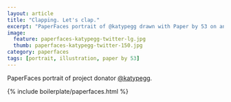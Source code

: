 ```yaml
---
layout: article
title: "Clapping. Let's clap."
excerpt: "PaperFaces portrait of @katypegg drawn with Paper by 53 on an iPad."
image: 
  feature: paperfaces-katypegg-twitter-lg.jpg
  thumb: paperfaces-katypegg-twitter-150.jpg
category: paperfaces
tags: [portrait, illustration, paper by 53]
---
```


PaperFaces portrait of project donator [@katypegg](http://twitter.com/katypegg).

{% include boilerplate/paperfaces.html %}